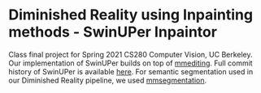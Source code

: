 # Diminished Reality using Inpainting methods - SwinUPer Inpaintor

Class final project for Spring 2021 CS280 Computer Vision, UC Berkeley.  
Our implementation of SwinUPer builds on top of [mmediting](https://github.com/open-mmlab/mmediting).
Full commit history of SwinUPer is available [here](https://github.com/Jason-Khan/mmediting).
For semantic segmentation used in our Diminished Reality pipeline, we used [mmsegmentation](https://github.com/open-mmlab/mmsegmentation).